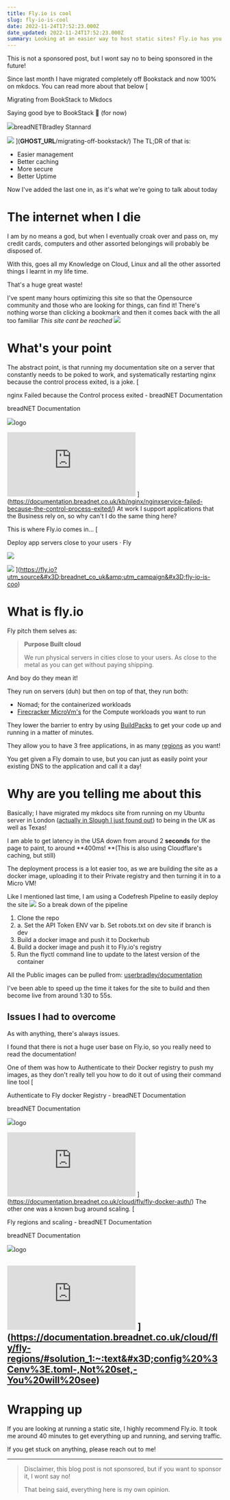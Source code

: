 ```yaml
---
title: Fly.io is cool
slug: fly-io-is-cool
date: 2022-11-24T17:52:23.000Z
date_updated: 2022-11-24T17:52:23.000Z
summary: Looking at an easier way to host static sites? Fly.io has you covered! 
---
```


This is not a sponsored post, but I wont say no to being sponsored in the future! 

Since last month I have migrated completely off Bookstack and now 100% on mkdocs. You can read more about that below
[

Migrating from BookStack to Mkdocs

Saying good bye to BookStack 👋 (for now)

![](https://breadnet.co.uk/favicon.png)breadNETBradley Stannard

![](https://images.unsplash.com/photo-1457694587812-e8bf29a43845?crop&#x3D;entropy&amp;cs&#x3D;tinysrgb&amp;fit&#x3D;max&amp;fm&#x3D;jpg&amp;ixid&#x3D;MnwxMTc3M3wwfDF8c2VhcmNofDEyfHxkb2N1bWVudHxlbnwwfHx8fDE2NjQ0NzM2OTM&amp;ixlib&#x3D;rb-1.2.1&amp;q&#x3D;80&amp;w&#x3D;2000)
](__GHOST_URL__/migrating-off-bookstack/)
The TL;DR of that is:

- Easier management
- Better caching
- More secure
-  Better Uptime

Now I've added the last one in, as it's what we're going to talk about today

# The internet when I die

I am by no means a god, but when I eventually croak over and pass on, my credit cards, computers and other assorted belongings will probably be disposed of. 

With this, goes all my Knowledge on Cloud, Linux and all the other assorted things I learnt in my life time. 

That's a huge great waste!

I've spent many hours optimizing this site so that the Opensource community and those who are looking for things, can find it! There's nothing worse than clicking a bookmark and then it comes back with the all too familiar *This site cant be reached*
![](__GHOST_URL__/content/images/2022/11/image.png)
# What's your point

The abstract point, is that running my documentation site on a server that constantly needs to be poked to work, and systematically restarting nginx because the control process exited, is a joke.
[

nginx Failed because the Control process exited - breadNET Documentation

breadNET Documentation

![](https://breadnet.co.uk/favicon.ico)logo

![](https://trace-agent.breadnet.co.uk/matomo.php?idsite&#x3D;17&amp;rec&#x3D;1)
](https://documentation.breadnet.co.uk/kb/nginx/nginxservice-failed-because-the-control-process-exited/)
At work I support applications that the Business rely on, so why can't I do the same thing here?

This is where Fly.io comes in... 
[

Deploy app servers close to your users · Fly

![](https://fly.io/phx/ui/images/favicon/apple-touch-icon-3e4c9ce127b5cd6f5516638d4bbf1dd5.png?vsn&#x3D;d)

![](https://fly.io/phx/ui/images/livebeats-4fa2c8aa83838b17b5190c9058107baa.png?vsn&#x3D;d)
](https://fly.io?utm_source&#x3D;breadnet_co_uk&amp;utm_campaign&#x3D;fly-io-is-coo)
# What is fly.io

Fly pitch them selves as:

> **Purpose Built cloud**
> 
> We run physical servers in cities close to your users. As close to the metal as you can get without paying shipping.

And boy do they mean it! 

They run on servers (duh) but then on top of that, they run both:

- Nomad; for the containerized workloads
- [Firecracker MicroVm's](https://firecracker-microvm.github.io) for the Compute workloads you want to run

They lower the barrier to entry by using [BuildPacks](buildpacks.io/) to get your code up and running in a matter of minutes.

They allow you to have 3 free applications, in as many [regions](https://documentation.breadnet.co.uk/cloud/fly/fly-regions/) as you want!

You get given a Fly domain to use, but you can just as easily point your existing DNS to the application and call it a day!

# Why are you telling me about this

Basically; I have migrated my mkdocs site from running on my Ubuntu server in London ([actually in Slough I just found out](https://www.equinix.co.uk/data-centers/europe-colocation/united-kingdom-colocation/london-data-centers/ld5)) to being in the UK as well as Texas! 

I am able to get latency in the USA down from around 2 **seconds** for the page to paint, to around **400ms! **(This is also using Cloudflare's caching, but still)

The deployment process is a lot easier too, as we are building the site as a docker image, uploading it to their Private registry and then turning it in to a Micro VM! 

Like I mentioned last time, I am using a Codefresh Pipeline to easily deploy the site
![](__GHOST_URL__/content/images/2022/11/image-1.png)
So a break down of the pipeline

1. Clone the repo
2. a. Set the API Token ENV var b. Set robots.txt on dev site if branch is dev
3. Build a docker image and push it to Dockerhub
4. Build a docker image and push it to Fly.io's registry
5. Run the flyctl command line to update to the latest version of the container

All the Public images can be pulled from: [userbradley/documentation](https://hub.docker.com/r/userbradley/documentation)

I've been able to speed up the time it takes for the site to build and then become live from around 1:30 to 55s.

## Issues I had to overcome

As with anything, there's always issues.

I found that there is not a huge user base on Fly.io, so you really need to read the documentation!

One of them was how to Authenticate to their Docker registry to push my images, as they don't really tell you how to do it out of using their command line tool
[

Authenticate to Fly docker Registry - breadNET Documentation

breadNET Documentation

![](https://breadnet.co.uk/favicon.ico)logo

![](https://trace-agent.breadnet.co.uk/matomo.php?idsite&#x3D;17&amp;rec&#x3D;1)
](https://documentation.breadnet.co.uk/cloud/fly/fly-docker-auth/)
The other one was a known bug around scaling. 
[

Fly regions and scaling - breadNET Documentation

breadNET Documentation

![](https://breadnet.co.uk/favicon.ico)logo

![](https://trace-agent.breadnet.co.uk/matomo.php?idsite&#x3D;17&amp;rec&#x3D;1)
](https://documentation.breadnet.co.uk/cloud/fly/fly-regions/#solution_1:~:text&#x3D;config%20%3Cenv%3E.toml-,Not%20set,-You%20will%20see)
---

# Wrapping up

If you are looking at running a static site, I highly recommend Fly.io. It took me around 40 minutes to get everything up and running, and serving traffic.

If you get stuck on anything, please reach out to me! 

---

> Disclaimer, this blog post is not sponsored, but if you want to sponsor it, I wont say no!
> 
> That being said, everything here is my own opinion. 
